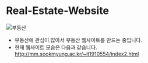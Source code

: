 # Real-Estate-Website
![부동산](https://github.com/skybrightblue1/Real-Estate-Website/assets/88912947/cc9a0d4e-6507-447b-8e37-546eba93de93)
* 부동산에 관심이 많아서 부동산 웹사이트를 만드는 중입니다. <br/>
* 현재 웹사이트 모습은 다음과 같습니다. http://mm.sookmyung.ac.kr/~it1910554/index2.html 
